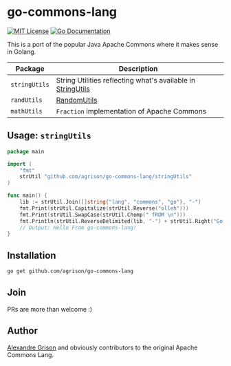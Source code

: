 # go-commons-lang

[![MIT License](http://img.shields.io/badge/license-MIT-blue.svg?style=flat-square)][license]
[![Go Documentation](http://img.shields.io/badge/go-documentation-blue.svg?style=flat-square)][godocs]

[license]: https://github.com/agrison/go-commons-lang/blob/master/LICENSE
[godocs]: https://godoc.org/github.com/agrison/go-commons-lang

This is a port of the popular Java Apache Commons where it makes sense in Golang.

| Package | Description |
| ------------- | ------------- |
| `stringUtils` | String Utilities reflecting what's available in [StringUtils](http://commons.apache.org/proper/commons-lang/apidocs/org/apache/commons/lang3/StringUtils.html) |
| `randUtils` | [RandomUtils](http://commons.apache.org/proper/commons-lang/apidocs/index.html?org/apache/commons/lang3/StringUtils.html)  |
| `mathUtils` | `Fraction` implementation of Apache Commons  |

## Usage: `stringUtils`

```go
package main

import (
	"fmt"
	strUtil "github.com/agrison/go-commons-lang/stringUtils"
)

func main() {
	lib := strUtil.Join([]string{"lang", "commons", "go"}, "-")
	fmt.Print(strUtil.Capitalize(strUtil.Reverse("olleh")))
	fmt.Print(strUtil.SwapCase(strUtil.Chomp(" fROM \n")))
	fmt.Println(strUtil.ReverseDelimited(lib, "-") + strUtil.Right("Go!! ", 2))
	// Output: Hello From go-commons-lang!
}
```

## Installation

```sh
go get github.com/agrison/go-commons-lang
```

## Join

PRs are more than welcome :)

## Author

[Alexandre Grison](https://github.com/agrison) and obviously contributors to the original Apache Commons Lang.
